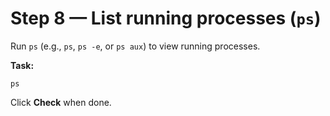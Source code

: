 # Step 8 — List running processes (`ps`)

Run `ps` (e.g., `ps`, `ps -e`, or `ps aux`) to view running processes.

**Task:**

```
ps
```

Click **Check** when done.


